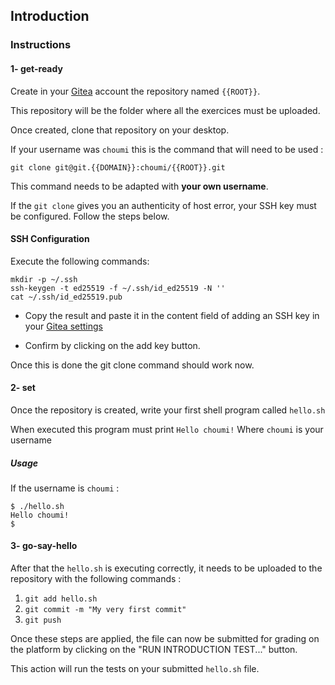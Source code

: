 ## Introduction

### Instructions

#### 1- get-ready

Create in your [Gitea](https://git.{{DOMAIN}}) account the repository named `{{ROOT}}`.

This repository will be the folder where all the exercices must be uploaded.

Once created, clone that repository on your desktop.

If your username was `choumi` this is the command that will need to be used :

`git clone git@git.{{DOMAIN}}:choumi/{{ROOT}}.git`

This command needs to be adapted with **your own username**.

If the `git clone` gives you an authenticity of host error, your SSH key must be configured.
Follow the steps below.

#### SSH Configuration

Execute the following commands:

```console
mkdir -p ~/.ssh
ssh-keygen -t ed25519 -f ~/.ssh/id_ed25519 -N ''
cat ~/.ssh/id_ed25519.pub
```

- Copy the result and paste it in the content field of adding an SSH key in your [Gitea settings](https://git.{{DOMAIN}}/user/settings/keys)

- Confirm by clicking on the add key button.

Once this is done the git clone command should work now.

#### 2- set

Once the repository is created, write your first shell program called `hello.sh`

When executed this program must print `Hello choumi!`
Where `choumi` is your username

##### Usage

If the username is `choumi` :

```console
$ ./hello.sh
Hello choumi!
$
```

#### 3- go-say-hello

After that the `hello.sh` is executing correctly, it needs to be uploaded to the repository with the following commands :

1. `git add hello.sh`
2. `git commit -m "My very first commit"`
3. `git push`

Once these steps are applied, the file can now be submitted for grading on the platform by clicking on the "RUN INTRODUCTION TEST..." button.

This action will run the tests on your submitted `hello.sh` file.
